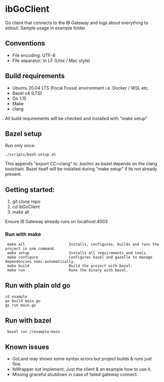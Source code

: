# ibGoClient

Go client that connects to the IB Gateway and logs about everything to stdout. 
Sample usage in example folder.  

## Conventions
* File encoding: UTF-8
* File separator: \n LF (Unix / Mac style) 


## Build requirements

* Ubuntu 20.04 LTS (Focal Fossa) environment i.e. Docker / WSL etc.  
* Bazel v4 (LTS) 
* Go 1.15
* Make 
* clang 

All build requirements will be checked and installed with "make setup"

## Bazel setup

Run only once: 
```
./scripts/bash-setup.sh
```

This appends "export CC=clang" to .bachrc as bazel depends on the clang toolchain. 
Bazel itself will be installed during  "make setup" if its not already present. 

## Getting started:

1. git clone repo 
2. cd ibGoClient
3. make all 

Ensure IB Gateway already runs on localhost:4003 

### Run with make

```
 make all                    Installs, configures, builds and runs the project in one command.
 make setup                  Installs all requirements and tools.
 make configure              Configures bazel and gazelle to manage dependencies semi-automatically.
 make build                  Build the project with bazel.
 make run                    Runs the binary with bazel.
```

## Run with plain old go 

```
cd example
go build main.go  
go run main.go 
```

## Run with bazel 

```
 bazel run //example:main
```
 
## Known issues

* GoLand may shows some syntax errors but project builds & runs just fine.
* IbWrapper not implement. Just the client & an example how to use it.  
* Missing graceful shutdown in case of failed gateway connect. 
